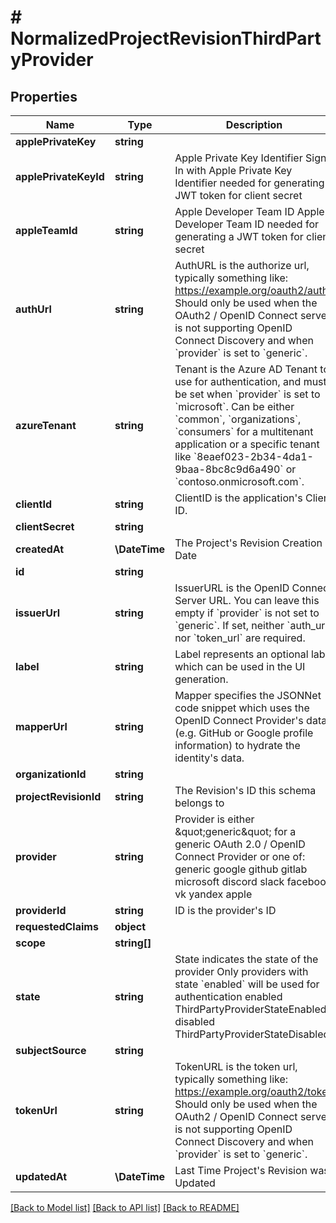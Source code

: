 # # NormalizedProjectRevisionThirdPartyProvider

## Properties

Name | Type | Description | Notes
------------ | ------------- | ------------- | -------------
**applePrivateKey** | **string** |  | [optional]
**applePrivateKeyId** | **string** | Apple Private Key Identifier  Sign In with Apple Private Key Identifier needed for generating a JWT token for client secret | [optional]
**appleTeamId** | **string** | Apple Developer Team ID  Apple Developer Team ID needed for generating a JWT token for client secret | [optional]
**authUrl** | **string** | AuthURL is the authorize url, typically something like: https://example.org/oauth2/auth Should only be used when the OAuth2 / OpenID Connect server is not supporting OpenID Connect Discovery and when &#x60;provider&#x60; is set to &#x60;generic&#x60;. | [optional]
**azureTenant** | **string** | Tenant is the Azure AD Tenant to use for authentication, and must be set when &#x60;provider&#x60; is set to &#x60;microsoft&#x60;.  Can be either &#x60;common&#x60;, &#x60;organizations&#x60;, &#x60;consumers&#x60; for a multitenant application or a specific tenant like &#x60;8eaef023-2b34-4da1-9baa-8bc8c9d6a490&#x60; or &#x60;contoso.onmicrosoft.com&#x60;. | [optional]
**clientId** | **string** | ClientID is the application&#39;s Client ID. | [optional]
**clientSecret** | **string** |  | [optional]
**createdAt** | **\DateTime** | The Project&#39;s Revision Creation Date | [optional] [readonly]
**id** | **string** |  | [optional]
**issuerUrl** | **string** | IssuerURL is the OpenID Connect Server URL. You can leave this empty if &#x60;provider&#x60; is not set to &#x60;generic&#x60;. If set, neither &#x60;auth_url&#x60; nor &#x60;token_url&#x60; are required. | [optional]
**label** | **string** | Label represents an optional label which can be used in the UI generation. | [optional]
**mapperUrl** | **string** | Mapper specifies the JSONNet code snippet which uses the OpenID Connect Provider&#39;s data (e.g. GitHub or Google profile information) to hydrate the identity&#39;s data. | [optional]
**organizationId** | **string** |  | [optional]
**projectRevisionId** | **string** | The Revision&#39;s ID this schema belongs to | [optional]
**provider** | **string** | Provider is either \&quot;generic\&quot; for a generic OAuth 2.0 / OpenID Connect Provider or one of: generic google github gitlab microsoft discord slack facebook vk yandex apple | [optional]
**providerId** | **string** | ID is the provider&#39;s ID | [optional]
**requestedClaims** | **object** |  | [optional]
**scope** | **string[]** |  | [optional]
**state** | **string** | State indicates the state of the provider  Only providers with state &#x60;enabled&#x60; will be used for authentication enabled ThirdPartyProviderStateEnabled disabled ThirdPartyProviderStateDisabled | [optional]
**subjectSource** | **string** |  | [optional]
**tokenUrl** | **string** | TokenURL is the token url, typically something like: https://example.org/oauth2/token  Should only be used when the OAuth2 / OpenID Connect server is not supporting OpenID Connect Discovery and when &#x60;provider&#x60; is set to &#x60;generic&#x60;. | [optional]
**updatedAt** | **\DateTime** | Last Time Project&#39;s Revision was Updated | [optional] [readonly]

[[Back to Model list]](../../README.md#models) [[Back to API list]](../../README.md#endpoints) [[Back to README]](../../README.md)
